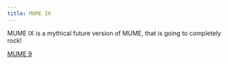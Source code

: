 ```yaml
---
title: MUME IX
---
```


MUME IX is a mythical future version of MUME, that is going to
completely rock!

[MUME 9](Category:MUME_Versions "wikilink")